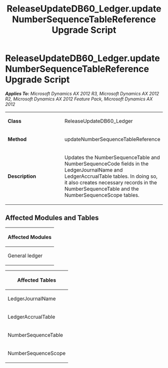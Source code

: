 ﻿---
title: ReleaseUpdateDB60_Ledger.updateNumberSequenceTableReference Upgrade Script
TOCTitle: ReleaseUpdateDB60_Ledger.updateNumberSequenceTableReference Upgrade Script
ms:assetid: dd955949-6eb6-2f94-dbe6-504ad7e411f4
ms:mtpsurl: https://msdn.microsoft.com/en-us/library/JJ737215(v=AX.60)
ms:contentKeyID: 49711657
ms.date: 05/18/2015
mtps_version: v=AX.60
---

# ReleaseUpdateDB60\_Ledger.updateNumberSequenceTableReference Upgrade Script 


_**Applies To:** Microsoft Dynamics AX 2012 R3, Microsoft Dynamics AX 2012 R2, Microsoft Dynamics AX 2012 Feature Pack, Microsoft Dynamics AX 2012_

<table>
<colgroup>
<col style="width: 50%" />
<col style="width: 50%" />
</colgroup>
<tbody>
<tr class="odd">
<td><p><strong>Class</strong></p></td>
<td><p>ReleaseUpdateDB60_Ledger</p></td>
</tr>
<tr class="even">
<td><p><strong>Method</strong></p></td>
<td><p>updateNumberSequenceTableReference</p></td>
</tr>
<tr class="odd">
<td><p><strong>Description</strong></p></td>
<td><p>Updates the NumberSequenceTable and NumberSequenceCode fields in the LedgerJournalName and LedgerAccrualTable tables. In doing so, it also creates necessary records in the NumberSequenceTable and the NumberSequenceScope tables.</p></td>
</tr>
</tbody>
</table>


## Affected Modules and Tables

<table>
<colgroup>
<col style="width: 100%" />
</colgroup>
<thead>
<tr class="header">
<th><p>Affected Modules</p></th>
</tr>
</thead>
<tbody>
<tr class="odd">
<td><p>General ledger</p></td>
</tr>
</tbody>
</table>


<table>
<colgroup>
<col style="width: 100%" />
</colgroup>
<thead>
<tr class="header">
<th><p>Affected Tables</p></th>
</tr>
</thead>
<tbody>
<tr class="odd">
<td><p>LedgerJournalName</p></td>
</tr>
<tr class="even">
<td><p>LedgerAccrualTable</p></td>
</tr>
<tr class="odd">
<td><p>NumberSequenceTable</p></td>
</tr>
<tr class="even">
<td><p>NumberSequenceScope</p></td>
</tr>
</tbody>
</table>

  


